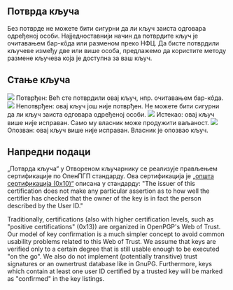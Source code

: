 [//]: #

## Потврда кључа
Без потврде не можете бити сигурни да ли кључ заиста одговара одређеној особи.
Најједноставнији начин да потврдите кључ је очитавањем бар-кôда или разменом преко НФЦ.
Да бисте потврдили кључеве између две или више особа, предлажемо да користите методу размене кључева која је доступна за ваш кључ.

## Стање кључа

<img src="status_signature_verified_cutout_24dp"/>  
Потврђен: Већ сте потврдили овај кључ, нпр. очитавањем бар-кôда.  
<img src="status_signature_unverified_cutout_24dp"/>  
Непотврђен: овај кључ још није потврђен. Не можете бити сигурни да ли кључ заиста одговара одређеној особи.  
<img src="status_signature_expired_cutout_24dp"/>  
Истекао: овај кључ више није исправан. Само му власник може продужити ваљаност.  
<img src="status_signature_revoked_cutout_24dp"/>  
Опозван: овај кључ више није исправан. Власник је опозвао кључ.

## Напредни подаци
„Потврда кључа“ у Отвореном кључарнику се реализује прављењем сертификације по ОпенПГП стандарду.
Ова сертификација је [„општа сертификација (0x10)“](http://tools.ietf.org/html/rfc4880#section-5.2.1) описана у стандарду:
"The issuer of this certification does not make any particular assertion as to how well the certifier has checked that the owner of the key is in fact the person described by the User ID."

Traditionally, certifications (also with higher certification levels, such as "positive certifications" (0x13)) are organized in OpenPGP's Web of Trust.
Our model of key confirmation is a much simpler concept to avoid common usability problems related to this Web of Trust.
We assume that keys are verified only to a certain degree that is still usable enough to be executed "on the go".
We also do not implement (potentially transitive) trust signatures or an ownertrust database like in GnuPG.
Furthermore, keys which contain at least one user ID certified by a trusted key will be marked as "confirmed" in the key listings.